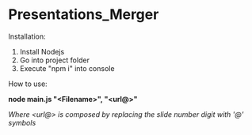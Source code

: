 # Presentations_Merger

Installation:
1) Install Nodejs
2) Go into project folder
3) Execute "npm i" into console

How to use:

<b>node main.js "<Filеname>", "<url@>"</b>

<i>Where <url@> is composed by replacing the slide number digit with '@' symbols</i>

